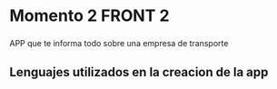 <h1 align="left">Momento 2 FRONT 2</h1>

###

<p align="left">APP que te informa todo sobre una empresa de transporte</p>

###

<h2 align="left"></h2>

###

<p align="left"></p>

###

<h2 align="left">Lenguajes utilizados en la creacion de la app</h2>

###